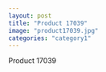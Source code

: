 ```yaml
---
layout: post
title: "Product 17039"
image: "product17039.jpg"
categories: "category1"
---
```

Product 17039
